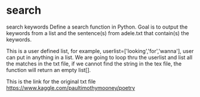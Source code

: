 # search
search keywords
Define a search function in Python. Goal is to output the keywords from a list and the sentence(s) from adele.txt that contain(s) the keywords.

This is a user defined list, for example, userlist=['looking','for','wanna'], user can put in anything in a list.
We are going to loop thru the userlist and list all the matches in the txt file, if we cannot find the string in the tex file, the function will return an empty list[].

This is the link for the original txt file
https://www.kaggle.com/paultimothymooney/poetry
